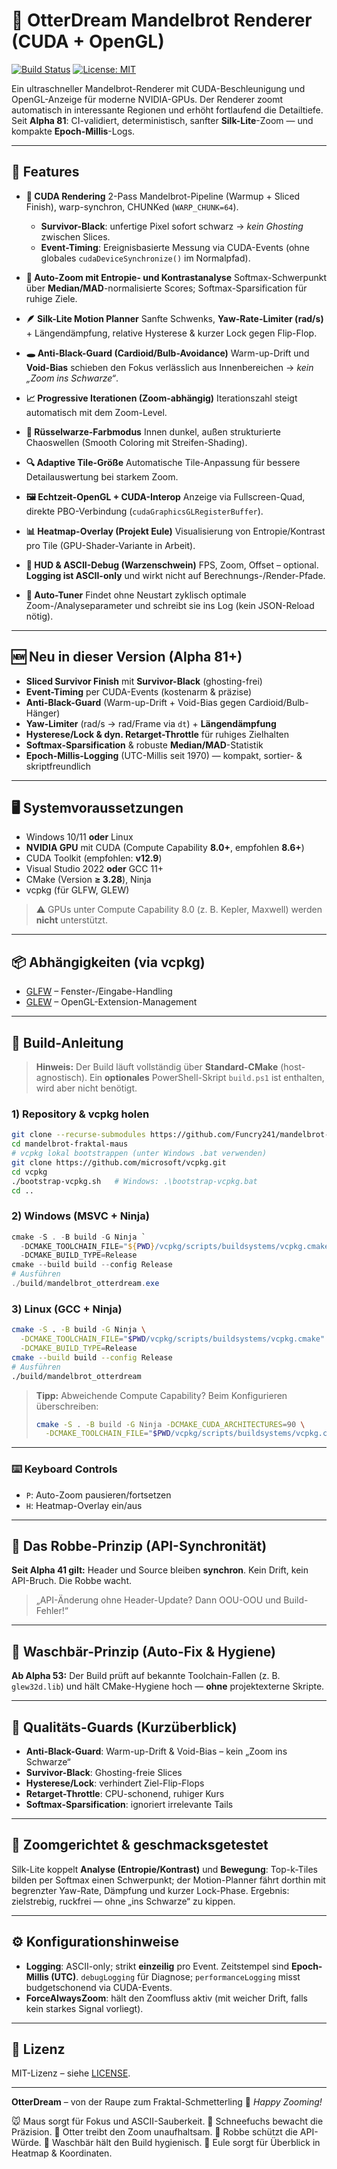 <!-- Datei: README.md -->

<!-- 🐭 Maus-Kommentar: README für Alpha 81 – CI-validiert, Silk-Lite Zoom integriert, Auto-Tuner statt JSON-Reload. Logs jetzt mit Epoch-Millis, strikt einzeilig. Schneefuchs: „Nur was synchron ist, bleibt stabil.“ -->

# 🦦 OtterDream Mandelbrot Renderer (CUDA + OpenGL)

[![Build Status](https://github.com/Funcry241/mandelbrot-fraktal-maus/actions/workflows/ci.yml/badge.svg)](https://github.com/Funcry241/mandelbrot-fraktal-maus/actions/workflows/ci.yml)
[![License: MIT](https://img.shields.io/badge/License-MIT-yellow.svg)](LICENSE)

Ein ultraschneller Mandelbrot-Renderer mit CUDA-Beschleunigung und OpenGL-Anzeige für moderne NVIDIA-GPUs. Der Renderer zoomt automatisch in interessante Regionen und erhöht fortlaufend die Detailtiefe.
Seit **Alpha 81**: CI-validiert, deterministisch, sanfter **Silk-Lite**-Zoom — und kompakte **Epoch-Millis**-Logs.

---

## 🧠 Features

* **🚀 CUDA Rendering**
  2-Pass Mandelbrot-Pipeline (Warmup + Sliced Finish), warp-synchron, CHUNKed (`WARP_CHUNK=64`).

  * **Survivor-Black**: unfertige Pixel sofort schwarz → *kein Ghosting* zwischen Slices.
  * **Event-Timing**: Ereignisbasierte Messung via CUDA-Events (ohne globales `cudaDeviceSynchronize()` im Normalpfad).

* **🎯 Auto-Zoom mit Entropie- und Kontrastanalyse**
  Softmax-Schwerpunkt über **Median/MAD**-normalisierte Scores; Softmax-Sparsification für ruhige Ziele.

* **🪶 Silk-Lite Motion Planner**
  Sanfte Schwenks, **Yaw-Rate-Limiter (rad/s)** + Längendämpfung, relative Hysterese & kurzer Lock gegen Flip-Flop.

* **🕳️ Anti-Black-Guard (Cardioid/Bulb-Avoidance)**
  Warm-up-Drift und **Void-Bias** schieben den Fokus verlässlich aus Innenbereichen → *kein „Zoom ins Schwarze“*.

* **📈 Progressive Iterationen (Zoom-abhängig)**
  Iterationszahl steigt automatisch mit dem Zoom-Level.

* **🎨 Rüsselwarze-Farbmodus**
  Innen dunkel, außen strukturierte Chaoswellen (Smooth Coloring mit Streifen-Shading).

* **🔍 Adaptive Tile-Größe**
  Automatische Tile-Anpassung für bessere Detailauswertung bei starkem Zoom.

* **🖼️ Echtzeit-OpenGL + CUDA-Interop**
  Anzeige via Fullscreen-Quad, direkte PBO-Verbindung (`cudaGraphicsGLRegisterBuffer`).

* **📊 Heatmap-Overlay (Projekt Eule)**
  Visualisierung von Entropie/Kontrast pro Tile (GPU-Shader-Variante in Arbeit).

* **🧰 HUD & ASCII-Debug (Warzenschwein)**
  FPS, Zoom, Offset – optional. **Logging ist ASCII-only** und wirkt nicht auf Berechnungs-/Render-Pfade.

* **🤖 Auto-Tuner**
  Findet ohne Neustart zyklisch optimale Zoom-/Analyseparameter und schreibt sie ins Log (kein JSON-Reload nötig).

---

## 🆕 Neu in dieser Version (Alpha 81+)

* **Sliced Survivor Finish** mit **Survivor-Black** (ghosting-frei)
* **Event-Timing** per CUDA-Events (kostenarm & präzise)
* **Anti-Black-Guard** (Warm-up-Drift + Void-Bias gegen Cardioid/Bulb-Hänger)
* **Yaw-Limiter** (rad/s → rad/Frame via `dt`) + **Längendämpfung**
* **Hysterese/Lock & dyn. Retarget-Throttle** für ruhiges Zielhalten
* **Softmax-Sparsification** & robuste **Median/MAD**-Statistik
* **Epoch-Millis-Logging** (UTC-Millis seit 1970) — kompakt, sortier- & skriptfreundlich

---

## 🖥️ Systemvoraussetzungen

* Windows 10/11 **oder** Linux
* **NVIDIA GPU** mit CUDA (Compute Capability **8.0+**, empfohlen **8.6+**)
* CUDA Toolkit (empfohlen: **v12.9**)
* Visual Studio 2022 **oder** GCC 11+
* CMake (Version **≥ 3.28**), Ninja
* vcpkg (für GLFW, GLEW)

> ⚠️ GPUs unter Compute Capability 8.0 (z. B. Kepler, Maxwell) werden **nicht** unterstützt.

---

## 📦 Abhängigkeiten (via vcpkg)

* [GLFW](https://www.glfw.org/) – Fenster-/Eingabe-Handling
* [GLEW](http://glew.sourceforge.net/) – OpenGL-Extension-Management

---

## 🔧 Build-Anleitung

> **Hinweis:** Der Build läuft vollständig über **Standard-CMake** (host-agnostisch).
> Ein **optionales** PowerShell-Skript `build.ps1` ist enthalten, wird aber nicht benötigt.

### 1) Repository & vcpkg holen

```bash
git clone --recurse-submodules https://github.com/Funcry241/mandelbrot-fraktal-maus.git
cd mandelbrot-fraktal-maus
# vcpkg lokal bootstrappen (unter Windows .bat verwenden)
git clone https://github.com/microsoft/vcpkg.git
cd vcpkg
./bootstrap-vcpkg.sh   # Windows: .\bootstrap-vcpkg.bat
cd ..
```

### 2) Windows (MSVC + Ninja)

```powershell
cmake -S . -B build -G Ninja `
  -DCMAKE_TOOLCHAIN_FILE="${PWD}/vcpkg/scripts/buildsystems/vcpkg.cmake" `
  -DCMAKE_BUILD_TYPE=Release
cmake --build build --config Release
# Ausführen
./build/mandelbrot_otterdream.exe
```

### 3) Linux (GCC + Ninja)

```bash
cmake -S . -B build -G Ninja \
  -DCMAKE_TOOLCHAIN_FILE="$PWD/vcpkg/scripts/buildsystems/vcpkg.cmake" \
  -DCMAKE_BUILD_TYPE=Release
cmake --build build --config Release
# Ausführen
./build/mandelbrot_otterdream
```

> **Tipp:** Abweichende Compute Capability? Beim Konfigurieren überschreiben:
>
> ```bash
> cmake -S . -B build -G Ninja -DCMAKE_CUDA_ARCHITECTURES=90 \
>   -DCMAKE_TOOLCHAIN_FILE="$PWD/vcpkg/scripts/buildsystems/vcpkg.cmake" -DCMAKE_BUILD_TYPE=Release
> ```

---

### ⌨️ Keyboard Controls

* `P`: Auto-Zoom pausieren/fortsetzen
* `H`: Heatmap-Overlay ein/aus

---

## 🌊 Das Robbe-Prinzip (API-Synchronität)

**Seit Alpha 41 gilt:** Header und Source bleiben **synchron**. Kein Drift, kein API-Bruch. Die Robbe wacht.

> „API-Änderung ohne Header-Update? Dann OOU-OOU und Build-Fehler!“

---

## 🦝 Waschbär-Prinzip (Auto-Fix & Hygiene)

**Ab Alpha 53:** Der Build prüft auf bekannte Toolchain-Fallen (z. B. `glew32d.lib`) und hält CMake-Hygiene hoch — **ohne** projektexterne Skripte.

---

## 🔎 Qualitäts-Guards (Kurzüberblick)

* **Anti-Black-Guard**: Warm-up-Drift & Void-Bias – kein „Zoom ins Schwarze“
* **Survivor-Black**: Ghosting-freie Slices
* **Hysterese/Lock**: verhindert Ziel-Flip-Flops
* **Retarget-Throttle**: CPU-schonend, ruhiger Kurs
* **Softmax-Sparsification**: ignoriert irrelevante Tails

---

## 🧭 Zoomgerichtet & geschmacksgetestet

Silk-Lite koppelt **Analyse (Entropie/Kontrast)** und **Bewegung**:
Top-k-Tiles bilden per Softmax einen Schwerpunkt; der Motion-Planner fährt dorthin mit begrenzter Yaw-Rate, Dämpfung und kurzer Lock-Phase.
Ergebnis: zielstrebig, ruckfrei — ohne „ins Schwarze“ zu kippen.

---

## ⚙️ Konfigurationshinweise

* **Logging**: ASCII-only; strikt **einzeilig** pro Event. Zeitstempel sind **Epoch-Millis (UTC)**.
  `debugLogging` für Diagnose; `performanceLogging` misst budgetschonend via CUDA-Events.
* **ForceAlwaysZoom**: hält den Zoomfluss aktiv (mit weicher Drift, falls kein starkes Signal vorliegt).

---

## 📄 Lizenz

MIT-Lizenz – siehe [LICENSE](LICENSE).

---

**OtterDream** – von der Raupe zum Fraktal-Schmetterling 🦋
*Happy Zooming!*

🐭 Maus sorgt für Fokus und ASCII-Sauberkeit.
🦊 Schneefuchs bewacht die Präzision.
🦦 Otter treibt den Zoom unaufhaltsam.
🦭 Robbe schützt die API-Würde.
🦝 Waschbär hält den Build hygienisch.
🦉 Eule sorgt für Überblick in Heatmap & Koordinaten.
